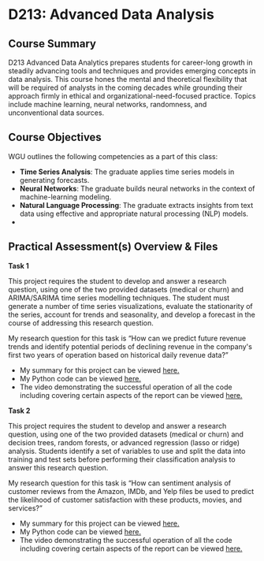 # D213: Advanced Data Analysis

## Course Summary
D213 Advanced Data Analytics prepares students for career-long growth in steadily advancing tools and techniques and provides emerging concepts in data analysis. This course hones the mental and theoretical flexibility that will be required of analysts in the coming decades while grounding their approach firmly in ethical and organizational-need-focused practice. Topics include machine learning, neural networks, randomness, and unconventional data sources.

## Course Objectives
WGU outlines the following competencies as a part of this class:
- **Time Series Analysis**: The graduate applies time series models in generating forecasts.
- **Neural Networks**: The graduate builds neural networks in the context of machine-learning modeling.
- **Natural Language Processing**: The graduate extracts insights from text data using effective and appropriate natural processing (NLP) models.
- 
## Practical Assessment(s) Overview & Files
**Task 1**

This project requires the student to develop and answer a research question, using one of the two provided datasets (medical or churn) and ARIMA/SARIMA time series modelling techniques. The student must generate a number of time series visualizations, evaluate the stationarity of the series, account for trends and seasonality, and develop a forecast in the course of addressing this research question.

My research question for this task is “How can we predict future revenue trends and identify potential periods of declining revenue in the company's first two years of operation based on historical daily revenue data?” 
- My summary for this project can be viewed [here.](WGU_D209_Task_1.pdf)
- My Python code can be viewed [here.](WGU_D209_Task_1.ipynb)
- The video demonstrating the successful operation of all the code including covering certain aspects of the report can be viewed [here.](https://drive.google.com/file/d/1M8qwlIq5r_Qhl_iRPvsDseO23apBpwKK/view?usp=drive_link)

**Task 2**

This project requires the student to develop and answer a research question, using one of the two provided datasets (medical or churn) and decision trees, random forests, or advanced regression (lasso or ridge) analysis. Students identify a set of variables to use and split the data into training and test sets before performing their classification analysis to answer this research question.

My research question for this task is “How can sentiment analysis of customer reviews from the Amazon, IMDb, and Yelp files be used to predict the likelihood of customer satisfaction with these products, movies, and services?” 
- My summary for this project can be viewed [here.](WGU_D209_Task_2.pdf)
- My Python code can be viewed [here.](WGU_D209_Task_2.ipynb)
- The video demonstrating the successful operation of all the code including covering certain aspects of the report can be viewed [here.](https://drive.google.com/file/d/1ncpSX7tEBCEbx3uuro2wYzk3irsDZBVl/view?usp=drive_link)
